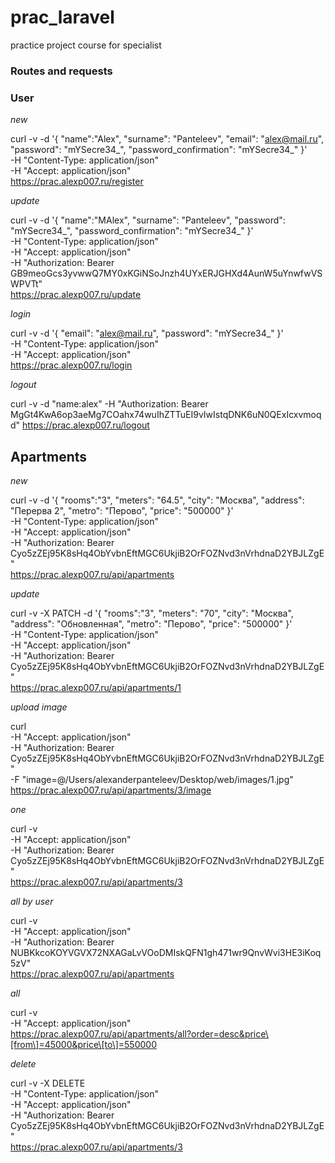 # prac_laravel
practice project course for specialist

### Routes and requests

### User

*new*

curl -v -d '{
	"name":"Alex",
	"surname": "Panteleev",
	"email": "alex@mail.ru",
	"password": "mYSecre34_",
	"password_confirmation": "mYSecre34_"
}' \
-H "Content-Type: application/json" \
-H "Accept: application/json" \
https://prac.alexp007.ru/register

*update*

curl -v -d '{
"name":"MAlex",
"surname": "Panteleev",
"password": "mYSecre34_",
"password_confirmation": "mYSecre34_"
}' \
-H "Content-Type: application/json" \
-H "Accept: application/json" \
-H "Authorization: Bearer GB9meoGcs3yvwwQ7MY0xKGiNSoJnzh4UYxERJGHXd4AunW5uYnwfwVSWPVTt" \
https://prac.alexp007.ru/update

*login*

curl -v -d '{
	"email": "alex@mail.ru",
	"password": "mYSecre34_"
}' \
-H "Content-Type: application/json" \
-H "Accept: application/json" \
https://prac.alexp007.ru/login

*logout*

curl -v -d "name:alex" -H "Authorization: Bearer MgGt4KwA6op3aeMg7COahx74wuIhZTTuEI9vIwIstqDNK6uN0QExIcxvmoqd" https://prac.alexp007.ru/logout

## Apartments

*new*

curl -v -d '{
"rooms":"3",
"meters": "64.5",
"city": "Москва",
"address": "Перерва 2",
"metro": "Перово",
"price": "500000"
}' \
-H "Content-Type: application/json" \
-H "Accept: application/json" \
-H "Authorization: Bearer Cyo5zZEj95K8sHq4ObYvbnEftMGC6UkjiB2OrFOZNvd3nVrhdnaD2YBJLZgE" \
https://prac.alexp007.ru/api/apartments

*update*

curl -v -X PATCH -d '{
"rooms":"3",
"meters": "70",
"city": "Москва",
"address": "Обновленная",
"metro": "Перово",
"price": "500000"
}' \
-H "Content-Type: application/json" \
-H "Accept: application/json" \
-H "Authorization: Bearer Cyo5zZEj95K8sHq4ObYvbnEftMGC6UkjiB2OrFOZNvd3nVrhdnaD2YBJLZgE" \
https://prac.alexp007.ru/api/apartments/1

*upload image*

curl \
-H "Accept: application/json" \
-H "Authorization: Bearer Cyo5zZEj95K8sHq4ObYvbnEftMGC6UkjiB2OrFOZNvd3nVrhdnaD2YBJLZgE" \
-F "image=@/Users/alexanderpanteleev/Desktop/web/images/1.jpg" \
https://prac.alexp007.ru/api/apartments/3/image

*one*

curl -v \
-H "Accept: application/json" \
-H "Authorization: Bearer Cyo5zZEj95K8sHq4ObYvbnEftMGC6UkjiB2OrFOZNvd3nVrhdnaD2YBJLZgE" \
https://prac.alexp007.ru/api/apartments/3

*all by user*

curl -v \
-H "Accept: application/json" \
-H "Authorization: Bearer NUBKkcoKOYVGVX72NXAGaLvVOoDMIskQFN1gh471wr9QnvWvi3HE3iKoq5zV" \
https://prac.alexp007.ru/api/apartments

*all*

curl -v \
-H "Accept: application/json" \
https://prac.alexp007.ru/api/apartments/all?order=desc&price\[from\]=45000&price\[to\]=550000

*delete*

curl -v -X DELETE \
-H "Content-Type: application/json" \
-H "Accept: application/json" \
-H "Authorization: Bearer Cyo5zZEj95K8sHq4ObYvbnEftMGC6UkjiB2OrFOZNvd3nVrhdnaD2YBJLZgE" \
https://prac.alexp007.ru/api/apartments/3
